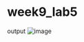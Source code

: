 # week9_lab5

output
![image](https://user-images.githubusercontent.com/73683141/227783904-65a0c540-7277-41aa-8132-9a202bc63246.png)
